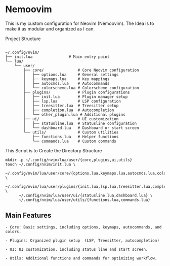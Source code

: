 # Nemoovim

This is my custom configuration for Neovim (Nemoovim). The Idea is to make it as modular and organized as I can.

Project Structure

```

~/.config/nvim/
├── init.lua                # Main entry point
└── lua/
    └── user/
        ├── core/               # Core Neovim configuration
        │   ├── options.lua     # General settings
        │   ├── keymaps.lua     # Key mappings
        │   ├── autocmds.lua    # Autocommands
        │   └── colorscheme.lua # Colorscheme configuration
        ├── plugins/            # Plugin configurations
        │   ├── init.lua        # Plugin manager setup
        │   ├── lsp.lua         # LSP configuration
        │   ├── treesitter.lua  # Treesitter setup
        │   ├── completion.lua  # Autocompletion
        │   └── other_plugin.lua # Additional plugins
        ├── ui/                 # UI customization
        │   ├── statusline.lua  # Statusline configuration
        │   └── dashboard.lua   # Dashboard or start screen
        └── utils/              # Custom utilities
            ├── functions.lua   # Helper functions
            └── commands.lua    # Custom commands
```


This Script is to Create the Directory Structure

```
mkdir -p ~/.config/nvim/lua/user/{core,plugins,ui,utils}
touch ~/.config/nvim/init.lua \
      ~/.config/nvim/lua/user/core/{options.lua,keymaps.lua,autocmds.lua,colorscheme.lua} \
      ~/.config/nvim/lua/user/plugins/{init.lua,lsp.lua,treesitter.lua,completion.lua,other_plugin.lua} \
      ~/.config/nvim/lua/user/ui/{statusline.lua,dashboard.lua} \
      ~/.config/nvim/lua/user/utils/{functions.lua,commands.lua}
```
## Main Features

    - Core: Basic settings, including options, keymaps, autocommands, and colors.

    - Plugins: Organized plugin setup  (LSP, Treesitter, autocompletion)

    - UI: UI customization, including status line and start screen.

    - Utils: Additional functions and commands for optimizing workflow.
